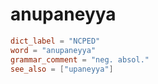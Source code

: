 # anupaneyya

``` toml
dict_label = "NCPED"
word = "anupaneyya"
grammar_comment = "neg. absol."
see_also = ["upaneyya"]
```

